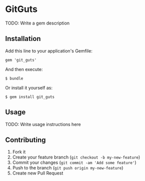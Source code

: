 # GitGuts

TODO: Write a gem description

## Installation

Add this line to your application's Gemfile:

    gem 'git_guts'

And then execute:

    $ bundle

Or install it yourself as:

    $ gem install git_guts

## Usage

TODO: Write usage instructions here

## Contributing

1. Fork it
2. Create your feature branch (`git checkout -b my-new-feature`)
3. Commit your changes (`git commit -am 'Add some feature'`)
4. Push to the branch (`git push origin my-new-feature`)
5. Create new Pull Request
